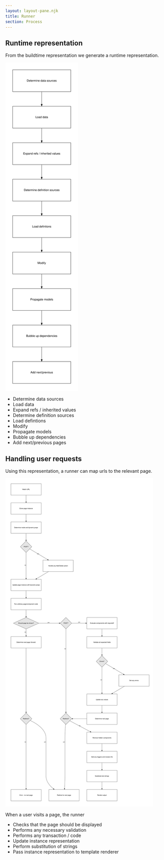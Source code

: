 ```yaml
---
layout: layout-pane.njk
title: Runner
section: Process
---
```


## Runtime representation

From the buildtime representation we generate a runtime representation.

![Runtime diagram](runtime.svg)


- Determine data sources
- Load data
- Expand refs / inherited values
- Determine definition sources
- Load defintions
- Modify
- Propagate models
- Bubble up dependencies
- Add next/previous pages


## Handling user requests

Using this representation, a runner can map urls to the relevant page.

![Runner handler diagram](runner-handler.svg)

When a user visits a page, the runner

- Checks that the page should be displayed
- Performs any necessary validation
- Performs any transaction / code
- Update instance representation
- Perform substitution of strings
- Pass instance representation to template renderer